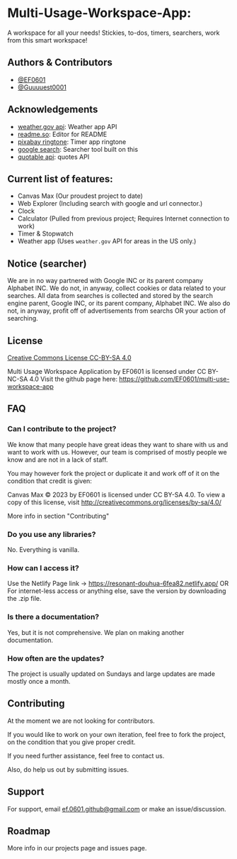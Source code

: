 
# Multi-Usage-Workspace-App:

A workspace for all your needs! Stickies, to-dos, timers, searchers, work from this smart workspace!
## Authors & Contributors

- [@EF0601](https://www.github.com/octokatherine)
- [@Guuuuest0001](https://github.com/Guuuuest0001)


## Acknowledgements

 - [weather.gov api](https://awesomeopensource.com/project/elangosundar/awesome-README-templates): Weather app API
 - [readme.so](https://readme.so/editor): Editor for README
 - [pixabay ringtone](https://pixabay.com/sound-effects/analog-timer-74998/): Timer app ringtone
 - [google search](https://www.google.com): Searcher tool built on this
 - [quotable api](https://github.com/lukePeavey/quotable): quotes API


## Current list of features:

- Canvas Max (Our proudest project to date)
- Web Explorer (Including search with google and url connector.)
- Clock
- Calculator (Pulled from previous project; Requires Internet connection to work)
- Timer & Stopwatch
- Weather app (Uses `weather.gov` API for areas in the US only.)
## Notice (searcher)
We are in no way partnered with Google INC or its parent company Alphabet INC. We do not, in anyway, collect cookies or data related to your searches. All data from searches is collected and stored by the search engine parent, Google INC, or its parent company, Alphabet INC. We also do not, in anyway, profit off of advertisements from searchs OR your action of searching.
## License

[Creative Commons License CC-BY-SA 4.0](https://creativecommons.org/licenses/by-nc-sa/4.0/?ref=chooser-v1)

Multi Usage Workspace Application by EF0601 is licensed under CC BY-NC-SA 4.0 Visit the github page here: https://github.com/EF0601/multi-use-workspace-app
## FAQ
### Can I contribute to the project?
We know that many people have great ideas they want to share with us and want to work with us. However, our team is comprised of mostly people we know and are not in a lack of staff. 

You may however fork the project or duplicate it and work off of it on the condition that credit is given:

Canvas Max © 2023 by EF0601 is licensed under CC BY-SA 4.0. To view a copy of this license, visit http://creativecommons.org/licenses/by-sa/4.0/

More info in section "Contributing"

### Do you use any libraries?
No. Everything is vanilla.

### How can I access it?
Use the Netlify Page link -> https://resonant-douhua-6fea82.netlify.app/
OR
For internet-less access or anything else, save the version by downloading the .zip file.

### Is there a documentation?
Yes, but it is not comprehensive. We plan on making another documentation.

### How often are the updates?
The project is usually updated on Sundays and large updates are made mostly once a month.
## Contributing

At the moment we are not looking for contributors.

If you would like to work on your own iteration, feel free to fork the project, on the condition that you give proper credit.

If you need further assistance, feel free to contact us.

Also, do help us out by submitting issues.
## Support

For support, email ef.0601.github@gmail.com or make an issue/discussion.


## Roadmap
More info in our projects page and issues page.
